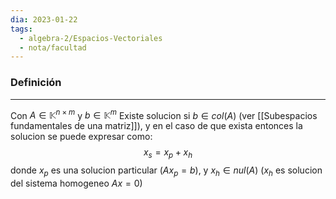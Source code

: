 ```yaml
---
dia: 2023-01-22
tags:
  - algebra-2/Espacios-Vectoriales
  - nota/facultad
---
```

### Definición
---
Con $A \in \mathbb{K}^{n \times m}$ y $b \in \mathbb{K}^m$
Existe solucion si $b \in col(A)$ (ver [[Subespacios fundamentales de una matriz]]), y en el caso de que exista entonces la solucion se puede expresar como: 
$$ x_s = x_p + x_h$$
donde $x_p$ es una solucion particular ($A x_p = b$), y $x_h \in nul(A)$ ($x_h$ es solucion del sistema homogeneo $Ax=0$)